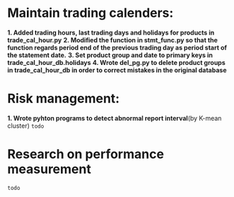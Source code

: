 # Maintain trading calenders:
**1. Added trading hours, last trading days and holidays for products in trade_cal_hour.py**
**2. Modified the function in stmt_func.py so that the function regards period end of the previous trading day as period start of the statement date.**
**3. Set product group and date to primary keys in trade_cal_hour_db.holidays**
**4. Wrote del_pg.py to delete product groups in trade_cal_hour_db in order to correct mistakes in the original database**

# Risk management:
**1. Wrote pyhton programs to detect abnormal report interval**(by K-mean cluster)
```todo```

# Research on performance measurement
```todo```
